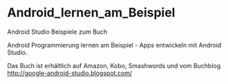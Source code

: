 Android_lernen_am_Beispiel
==========================

Android Studio Beispiele zum Buch

Android Programmierung lernen am Beispiel - Apps entwickeln mit Android Studio.

Das Buch ist erhältlich auf Amazon, Kobo, Smashwords und vom Buchblog
http://google-android-studio.blogspot.com/
